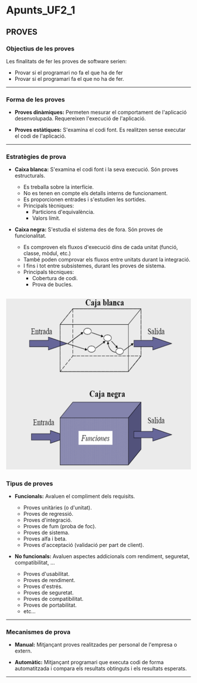 # **Apunts_UF2_1**

## **PROVES**

### **Objectius de les proves**

Les finalitats de fer les proves de software serien:

* Provar si el programari no fa el que ha de fer
* Provar si el programari fa el que no ha de fer.
----------------------

### **Forma de les proves**

* **Proves dinàmiques:** Permeten mesurar el comportament de l'aplicació desenvolupada. Requereixen l'execució de l'aplicació.

* **Proves estàtiques:** S'examina el codi font. Es realitzen sense executar el codi de l'aplicació.
----------------------

### **Estratègies de prova**

* **Caixa blanca:** S'examina el codi font i la seva execució. Són proves estructurals.
  * Es treballa sobre la interfície.
  * No es tenen en compte els detalls interns de funcionament.
  * Es proporcionen entrades i s'estudien les sortides.
  * Principals tècniques:
    * Particions d'equivalència.
    * Valors límit.

* **Caixa negra:** S'estudia el sistema des de fora. Són proves de funcionalitat.
  * Es comproven els fluxos d'execució dins de cada unitat (funció, classe, mòdul, etc.)
  * També poden comprovar els fluxos entre unitats durant la integració.
  * I fins i tot entre subsistemes, durant les proves de sistema.
  * Principals tècniques:
    * Cobertura de codi.
    * Prova de bucles.

![](proves_caixes.png)
----------------------

### **Tipus de proves**

* **Funcionals:** Avaluen el compliment dels requisits.
  * Proves unitàries (o d'unitat).
  * Proves de regressió.
  * Proves d'integració.
  * Proves de fum (proba de foc).
  * Proves de sistema.
  * Proves alfa i beta.
  * Proves d'acceptació (validació per part de client).

* **No funcionals:** Avaluen aspectes addicionals com rendiment, seguretat, compatibilitat, ...
  * Proves d'usabilitat.
  * Proves de rendiment.
  * Proves d'estrés.
  * Proves de seguretat.
  * Proves de compatibilitat.
  * Proves de portabilitat.
  * etc...
 ----------------------
 
 ### **Mecanismes de prova**
 
 * **Manual:** Mitjançant proves realitzades per personal de l'empresa o extern.
 
 * **Automàtic:** Mitjançant programari que executa codi de forma automatitzada i compara els resultats obtinguts i els resultats esperats.
 ----------------------
 
